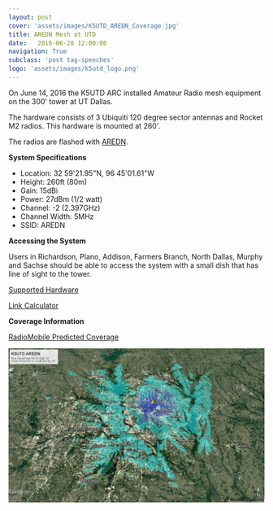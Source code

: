 ```yaml
---
layout: post
cover: 'assets/images/K5UTD_AREDN_Coverage.jpg'
title: AREDN Mesh at UTD
date:   2016-06-28 12:00:00
navigation: True
subclass: 'post tag-speeches'
logo: 'assets/images/k5utd_logo.png'
---
```

On June 14, 2016 the K5UTD ARC installed Amateur Radio mesh equipment on the 300' tower at UT Dallas. 

The hardware consists of 3 Ubiquiti 120 degree sector antennas and Rocket M2 radios. This hardware is mounted at 260'. 

The radios are flashed with [AREDN](http://aredn.org/).

**System Specifications**

* Location: 32 59'21.95"N, 96 45'01.61"W
* Height: 260ft (80m)
* Gain: 15dBi
* Power: 27dBm (1/2 watt)
* Channel: -2 (2.397GHz)
* Channel Width: 5MHz
* SSID: AREDN

**Accessing the System**

Users in Richardson, Plano, Addison, Farmers Branch, North Dallas, Murphy and Sachse should be able to access the system with a small dish that has line of sight to the tower.

[Supported Hardware](http://www.aredn.org/content/supported-platform-matrix)

[Link Calculator](http://airlink.ubnt.com/)

**Coverage Information**

[RadioMobile Predicted Coverage](assets/images/UTD_AREDN.pdf)

![K5UTD AREDN Coverage](assets/images/K5UTD_AREDN_Coverage.jpg)
